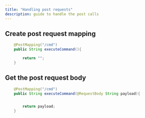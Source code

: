 ```yaml
---
title: "Handling post requests"
description: guide to handle the post calls
---
```



## Create post request mapping

```java
    @PostMapping("/cmd")
    public String executeCommand(){

        return "";
    }
```

## Get the post request body
```java
    @PostMapping("/cmd")
    public String executeCommand(@RequestBody String payload){


        return payload;
    }
```